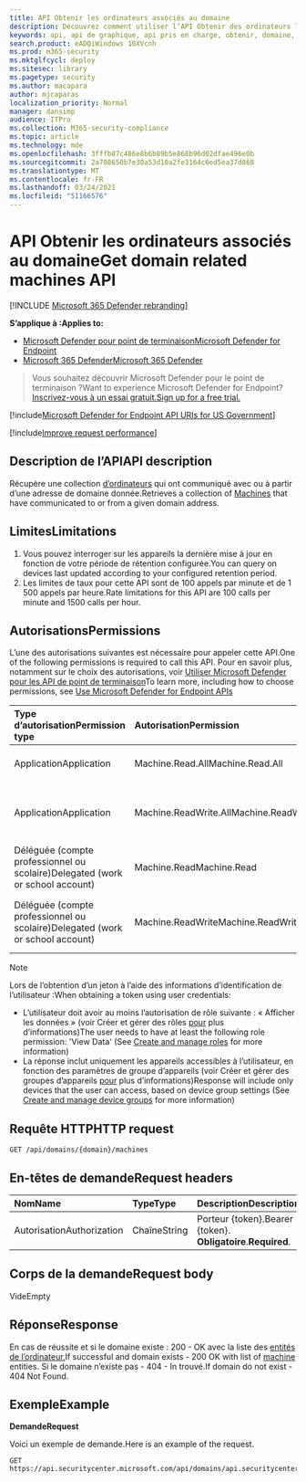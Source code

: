```yaml
---
title: API Obtenir les ordinateurs associés au domaine
description: Découvrez comment utiliser l’API Obtenir des ordinateurs liés au domaine pour obtenir des ordinateurs qui ont communiqué avec ou depuis un domaine dans Microsoft Defender pour le point de terminaison.
keywords: api, api de graphique, api pris en charge, obtenir, domaine, associé, appareils
search.product: eADQiWindows 10XVcnh
ms.prod: m365-security
ms.mktglfcycl: deploy
ms.sitesec: library
ms.pagetype: security
ms.author: macapara
author: mjcaparas
localization_priority: Normal
manager: dansimp
audience: ITPro
ms.collection: M365-security-compliance
ms.topic: article
ms.technology: mde
ms.openlocfilehash: 3fffb87c486e8b6b89b5e868b96d02dfae496e0b
ms.sourcegitcommit: 2a708650b7e30a53d10a2fe3164c6ed5ea37d868
ms.translationtype: MT
ms.contentlocale: fr-FR
ms.lasthandoff: 03/24/2021
ms.locfileid: "51166576"
---
```

# <a name="get-domain-related-machines-api"></a><span data-ttu-id="a9e64-104">API Obtenir les ordinateurs associés au domaine</span><span class="sxs-lookup"><span data-stu-id="a9e64-104">Get domain related machines API</span></span>

[!INCLUDE [Microsoft 365 Defender rebranding](../../includes/microsoft-defender.md)]

<span data-ttu-id="a9e64-105">**S’applique à :**</span><span class="sxs-lookup"><span data-stu-id="a9e64-105">**Applies to:**</span></span>
- [<span data-ttu-id="a9e64-106">Microsoft Defender pour point de terminaison</span><span class="sxs-lookup"><span data-stu-id="a9e64-106">Microsoft Defender for Endpoint</span></span>](https://go.microsoft.com/fwlink/p/?linkid=2154037)
- [<span data-ttu-id="a9e64-107">Microsoft 365 Defender</span><span class="sxs-lookup"><span data-stu-id="a9e64-107">Microsoft 365 Defender</span></span>](https://go.microsoft.com/fwlink/?linkid=2118804)

> <span data-ttu-id="a9e64-108">Vous souhaitez découvrir Microsoft Defender pour le point de terminaison ?</span><span class="sxs-lookup"><span data-stu-id="a9e64-108">Want to experience Microsoft Defender for Endpoint?</span></span> [<span data-ttu-id="a9e64-109">Inscrivez-vous à un essai gratuit.</span><span class="sxs-lookup"><span data-stu-id="a9e64-109">Sign up for a free trial.</span></span>](https://www.microsoft.com/microsoft-365/windows/microsoft-defender-atp?ocid=docs-wdatp-exposedapis-abovefoldlink) 

[!include[Microsoft Defender for Endpoint API URIs for US Government](../../includes/microsoft-defender-api-usgov.md)]

[!include[Improve request performance](../../includes/improve-request-performance.md)]


## <a name="api-description"></a><span data-ttu-id="a9e64-110">Description de l’API</span><span class="sxs-lookup"><span data-stu-id="a9e64-110">API description</span></span>
<span data-ttu-id="a9e64-111">Récupère une collection [d’ordinateurs](machine.md) qui ont communiqué avec ou à partir d’une adresse de domaine donnée.</span><span class="sxs-lookup"><span data-stu-id="a9e64-111">Retrieves a collection of [Machines](machine.md) that have communicated to or from a given domain address.</span></span>


## <a name="limitations"></a><span data-ttu-id="a9e64-112">Limites</span><span class="sxs-lookup"><span data-stu-id="a9e64-112">Limitations</span></span>
1. <span data-ttu-id="a9e64-113">Vous pouvez interroger sur les appareils la dernière mise à jour en fonction de votre période de rétention configurée.</span><span class="sxs-lookup"><span data-stu-id="a9e64-113">You can query on devices last updated according to your configured retention period.</span></span>
2. <span data-ttu-id="a9e64-114">Les limites de taux pour cette API sont de 100 appels par minute et de 1 500 appels par heure.</span><span class="sxs-lookup"><span data-stu-id="a9e64-114">Rate limitations for this API are 100 calls per minute and 1500 calls per hour.</span></span>


## <a name="permissions"></a><span data-ttu-id="a9e64-115">Autorisations</span><span class="sxs-lookup"><span data-stu-id="a9e64-115">Permissions</span></span>
<span data-ttu-id="a9e64-116">L’une des autorisations suivantes est nécessaire pour appeler cette API.</span><span class="sxs-lookup"><span data-stu-id="a9e64-116">One of the following permissions is required to call this API.</span></span> <span data-ttu-id="a9e64-117">Pour en savoir plus, notamment sur le choix des autorisations, voir [Utiliser Microsoft Defender pour les API de point de terminaison](apis-intro.md)</span><span class="sxs-lookup"><span data-stu-id="a9e64-117">To learn more, including how to choose permissions, see [Use Microsoft Defender for Endpoint APIs](apis-intro.md)</span></span>

<span data-ttu-id="a9e64-118">Type d’autorisation</span><span class="sxs-lookup"><span data-stu-id="a9e64-118">Permission type</span></span> |   <span data-ttu-id="a9e64-119">Autorisation</span><span class="sxs-lookup"><span data-stu-id="a9e64-119">Permission</span></span>  |   <span data-ttu-id="a9e64-120">Nom d’affichage de l’autorisation</span><span class="sxs-lookup"><span data-stu-id="a9e64-120">Permission display name</span></span>
:---|:---|:---
<span data-ttu-id="a9e64-121">Application</span><span class="sxs-lookup"><span data-stu-id="a9e64-121">Application</span></span> |   <span data-ttu-id="a9e64-122">Machine.Read.All</span><span class="sxs-lookup"><span data-stu-id="a9e64-122">Machine.Read.All</span></span> |  <span data-ttu-id="a9e64-123">« Lire tous les profils d’ordinateur »</span><span class="sxs-lookup"><span data-stu-id="a9e64-123">'Read all machine profiles'</span></span>
<span data-ttu-id="a9e64-124">Application</span><span class="sxs-lookup"><span data-stu-id="a9e64-124">Application</span></span> |   <span data-ttu-id="a9e64-125">Machine.ReadWrite.All</span><span class="sxs-lookup"><span data-stu-id="a9e64-125">Machine.ReadWrite.All</span></span> | <span data-ttu-id="a9e64-126">« Lire et écrire toutes les informations sur l’ordinateur »</span><span class="sxs-lookup"><span data-stu-id="a9e64-126">'Read and write all machine information'</span></span>
<span data-ttu-id="a9e64-127">Déléguée (compte professionnel ou scolaire)</span><span class="sxs-lookup"><span data-stu-id="a9e64-127">Delegated (work or school account)</span></span> | <span data-ttu-id="a9e64-128">Machine.Read</span><span class="sxs-lookup"><span data-stu-id="a9e64-128">Machine.Read</span></span> | <span data-ttu-id="a9e64-129">« Lire les informations sur l’ordinateur »</span><span class="sxs-lookup"><span data-stu-id="a9e64-129">'Read machine information'</span></span>
<span data-ttu-id="a9e64-130">Déléguée (compte professionnel ou scolaire)</span><span class="sxs-lookup"><span data-stu-id="a9e64-130">Delegated (work or school account)</span></span> | <span data-ttu-id="a9e64-131">Machine.ReadWrite</span><span class="sxs-lookup"><span data-stu-id="a9e64-131">Machine.ReadWrite</span></span> | <span data-ttu-id="a9e64-132">« Lire et écrire des informations sur l’ordinateur »</span><span class="sxs-lookup"><span data-stu-id="a9e64-132">'Read and write machine information'</span></span>

>[!Note]
> <span data-ttu-id="a9e64-133">Lors de l’obtention d’un jeton à l’aide des informations d’identification de l’utilisateur :</span><span class="sxs-lookup"><span data-stu-id="a9e64-133">When obtaining a token using user credentials:</span></span>
>- <span data-ttu-id="a9e64-134">L’utilisateur doit avoir au moins l’autorisation de rôle suivante : « Afficher les données » (voir Créer et gérer des rôles [pour](user-roles.md) plus d’informations)</span><span class="sxs-lookup"><span data-stu-id="a9e64-134">The user needs to have at least the following role permission: 'View Data' (See [Create and manage roles](user-roles.md) for more information)</span></span>
>- <span data-ttu-id="a9e64-135">La réponse inclut uniquement les appareils accessibles à l’utilisateur, en fonction des paramètres de groupe d’appareils (voir Créer et gérer des groupes d’appareils [pour](machine-groups.md) plus d’informations)</span><span class="sxs-lookup"><span data-stu-id="a9e64-135">Response will include only devices that the user can access, based on device group settings (See [Create and manage device groups](machine-groups.md) for more information)</span></span>

## <a name="http-request"></a><span data-ttu-id="a9e64-136">Requête HTTP</span><span class="sxs-lookup"><span data-stu-id="a9e64-136">HTTP request</span></span>
```http
GET /api/domains/{domain}/machines
```

## <a name="request-headers"></a><span data-ttu-id="a9e64-137">En-têtes de demande</span><span class="sxs-lookup"><span data-stu-id="a9e64-137">Request headers</span></span>

<span data-ttu-id="a9e64-138">Nom</span><span class="sxs-lookup"><span data-stu-id="a9e64-138">Name</span></span> | <span data-ttu-id="a9e64-139">Type</span><span class="sxs-lookup"><span data-stu-id="a9e64-139">Type</span></span> | <span data-ttu-id="a9e64-140">Description</span><span class="sxs-lookup"><span data-stu-id="a9e64-140">Description</span></span>
:---|:---|:---
<span data-ttu-id="a9e64-141">Autorisation</span><span class="sxs-lookup"><span data-stu-id="a9e64-141">Authorization</span></span> | <span data-ttu-id="a9e64-142">Chaîne</span><span class="sxs-lookup"><span data-stu-id="a9e64-142">String</span></span> | <span data-ttu-id="a9e64-143">Porteur {token}.</span><span class="sxs-lookup"><span data-stu-id="a9e64-143">Bearer {token}.</span></span> <span data-ttu-id="a9e64-144">**Obligatoire**.</span><span class="sxs-lookup"><span data-stu-id="a9e64-144">**Required**.</span></span>


## <a name="request-body"></a><span data-ttu-id="a9e64-145">Corps de la demande</span><span class="sxs-lookup"><span data-stu-id="a9e64-145">Request body</span></span>
<span data-ttu-id="a9e64-146">Vide</span><span class="sxs-lookup"><span data-stu-id="a9e64-146">Empty</span></span>

## <a name="response"></a><span data-ttu-id="a9e64-147">Réponse</span><span class="sxs-lookup"><span data-stu-id="a9e64-147">Response</span></span>
<span data-ttu-id="a9e64-148">En cas de réussite et si le domaine existe : 200 - OK avec la liste des [entités de l’ordinateur.](machine.md)</span><span class="sxs-lookup"><span data-stu-id="a9e64-148">If successful and domain exists - 200 OK with list of [machine](machine.md) entities.</span></span> <span data-ttu-id="a9e64-149">Si le domaine n’existe pas - 404 - In trouvé.</span><span class="sxs-lookup"><span data-stu-id="a9e64-149">If domain do not exist - 404 Not Found.</span></span>


## <a name="example"></a><span data-ttu-id="a9e64-150">Exemple</span><span class="sxs-lookup"><span data-stu-id="a9e64-150">Example</span></span>

<span data-ttu-id="a9e64-151">**Demande**</span><span class="sxs-lookup"><span data-stu-id="a9e64-151">**Request**</span></span>

<span data-ttu-id="a9e64-152">Voici un exemple de demande.</span><span class="sxs-lookup"><span data-stu-id="a9e64-152">Here is an example of the request.</span></span>

```http
GET https://api.securitycenter.microsoft.com/api/domains/api.securitycenter.microsoft.com/machines
```
